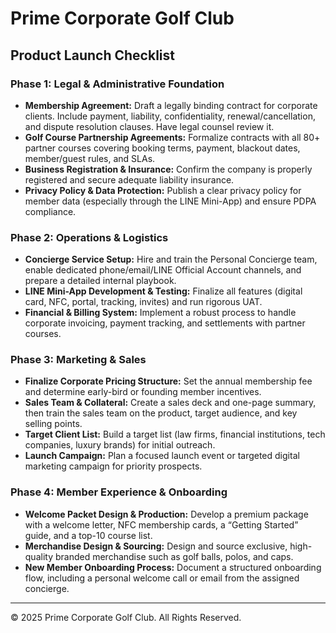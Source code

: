 # Prime Corporate Golf Club

## Product Launch Checklist

### Phase 1: Legal & Administrative Foundation

- **Membership Agreement:** Draft a legally binding contract for corporate clients. Include payment, liability, confidentiality, renewal/cancellation, and dispute resolution clauses. Have legal counsel review it.
- **Golf Course Partnership Agreements:** Formalize contracts with all 80+ partner courses covering booking terms, payment, blackout dates, member/guest rules, and SLAs.
- **Business Registration & Insurance:** Confirm the company is properly registered and secure adequate liability insurance.
- **Privacy Policy & Data Protection:** Publish a clear privacy policy for member data (especially through the LINE Mini-App) and ensure PDPA compliance.

### Phase 2: Operations & Logistics

- **Concierge Service Setup:** Hire and train the Personal Concierge team, enable dedicated phone/email/LINE Official Account channels, and prepare a detailed internal playbook.
- **LINE Mini-App Development & Testing:** Finalize all features (digital card, NFC, portal, tracking, invites) and run rigorous UAT.
- **Financial & Billing System:** Implement a robust process to handle corporate invoicing, payment tracking, and settlements with partner courses.

### Phase 3: Marketing & Sales

- **Finalize Corporate Pricing Structure:** Set the annual membership fee and determine early-bird or founding member incentives.
- **Sales Team & Collateral:** Create a sales deck and one-page summary, then train the sales team on the product, target audience, and key selling points.
- **Target Client List:** Build a target list (law firms, financial institutions, tech companies, luxury brands) for initial outreach.
- **Launch Campaign:** Plan a focused launch event or targeted digital marketing campaign for priority prospects.

### Phase 4: Member Experience & Onboarding

- **Welcome Packet Design & Production:** Develop a premium package with a welcome letter, NFC membership cards, a “Getting Started” guide, and a top-10 course list.
- **Merchandise Design & Sourcing:** Design and source exclusive, high-quality branded merchandise such as golf balls, polos, and caps.
- **New Member Onboarding Process:** Document a structured onboarding flow, including a personal welcome call or email from the assigned concierge.

---

© 2025 Prime Corporate Golf Club. All Rights Reserved.
